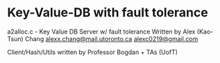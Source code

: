 # Key-Value-DB with fault tolerance

a2alloc.c - Key Value DB Server w/ fault tolerance
Written by Alex (Kao-Tsun) Chang
alexx.chang@mail.utoronto.ca
alexc0219@gmail.com

Client/Hash/Utils written by Professor Bogdan + TAs (UofT)
